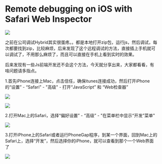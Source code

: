 # Remote debugging on iOS with Safari Web Inspector

![](https://img.halfrost.com/Blog/ArticleTitleImage/5_0_.png)


之前在公司调试Hybrid其实很蛋疼。。都是本地打开zip包，运行js，然后调试，每次都要找到zip，比较麻烦，后来发现了这个远程调试的方法，直接插上手机就可以调试了，不用那么麻烦了，而且可以直接在手机上看到实时的效果。

后来发现有一些Js前端开发还不会这个方法，今天就分享出来，大家都看看，有啥问题请多指点。

1.首先iPhone连接上Mac，点击信任，确保itunes连接成功，然后打开iPhone的“设置” - “Safari” - "高级" -  打开“JavaScript” 和 “Web检查器”


![](https://img.halfrost.com/Blog/ArticleImage/5_2.png)

![](https://img.halfrost.com/Blog/ArticleImage/5_3.png)

2.打开Mac上的Safari，选择“偏好设置” - “高级” - "在菜单栏中显示“开发”菜单"


![](https://img.halfrost.com/Blog/ArticleImage/5_4.png)

3.打开iPhone上的Safari或者运行PhoneGap程序，到某一个界面，回到Mac上的Safari上，选择“开发”，然后选择你的iPhone，就可以查看到那个一个Web界面了

![](https://img.halfrost.com/Blog/ArticleImage/5_5.png)

